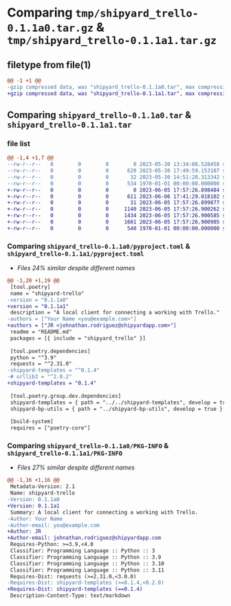 # Comparing `tmp/shipyard_trello-0.1.1a0.tar.gz` & `tmp/shipyard_trello-0.1.1a1.tar.gz`

## filetype from file(1)

```diff
@@ -1 +1 @@
-gzip compressed data, was "shipyard_trello-0.1.1a0.tar", max compression
+gzip compressed data, was "shipyard_trello-0.1.1a1.tar", max compression
```

## Comparing `shipyard_trello-0.1.1a0.tar` & `shipyard_trello-0.1.1a1.tar`

### file list

```diff
@@ -1,4 +1,7 @@
--rw-r--r--   0        0        0        0 2023-05-30 13:34:08.528458 shipyard_trello-0.1.1a0/README.md
--rw-r--r--   0        0        0      620 2023-05-30 17:49:59.153107 shipyard_trello-0.1.1a0/pyproject.toml
--rw-r--r--   0        0        0       32 2023-05-30 14:51:28.313342 shipyard_trello-0.1.1a0/shipyard_trello/__init__.py
--rw-r--r--   0        0        0      534 1970-01-01 00:00:00.000000 shipyard_trello-0.1.1a0/PKG-INFO
+-rw-r--r--   0        0        0        0 2023-06-05 17:57:26.898484 shipyard_trello-0.1.1a1/README.md
+-rw-r--r--   0        0        0      611 2023-06-06 17:41:29.018102 shipyard_trello-0.1.1a1/pyproject.toml
+-rw-r--r--   0        0        0       31 2023-06-05 17:57:26.899877 shipyard_trello-0.1.1a1/shipyard_trello/__init__.py
+-rw-r--r--   0        0        0     1140 2023-06-05 17:57:26.900262 shipyard_trello-0.1.1a1/shipyard_trello/cli/add_comment.py
+-rw-r--r--   0        0        0     1434 2023-06-05 17:57:26.900585 shipyard_trello-0.1.1a1/shipyard_trello/cli/create_card.py
+-rw-r--r--   0        0        0     1601 2023-06-05 17:57:26.900905 shipyard_trello-0.1.1a1/shipyard_trello/cli/edit_card.py
+-rw-r--r--   0        0        0      540 1970-01-01 00:00:00.000000 shipyard_trello-0.1.1a1/PKG-INFO
```

### Comparing `shipyard_trello-0.1.1a0/pyproject.toml` & `shipyard_trello-0.1.1a1/pyproject.toml`

 * *Files 24% similar despite different names*

```diff
@@ -1,20 +1,19 @@
 [tool.poetry]
 name = "shipyard-trello"
-version = "0.1.1a0"
+version = "0.1.1a1"
 description = "A local client for connecting a working with Trello."
-authors = ["Your Name <you@example.com>"]
+authors = ["JR <johnathan.rodriguez@shipyardapp.com>"]
 readme = "README.md"
 packages = [{ include = "shipyard_trello" }]
 
 [tool.poetry.dependencies]
 python = "^3.9"
 requests = "^2.31.0"
-shipyard-templates = "^0.1.4"
-# urllib3 = "^2.0.2"
+shipyard-templates = "0.1.4"
 
 [tool.poetry.group.dev.dependencies]
 shipyard-templates = { path = "../../shipyard-templates", develop = true }
 shipyard-bp-utils = { path = "../shipyard-bp-utils", develop = true }
 
 [build-system]
 requires = ["poetry-core"]
```

### Comparing `shipyard_trello-0.1.1a0/PKG-INFO` & `shipyard_trello-0.1.1a1/PKG-INFO`

 * *Files 27% similar despite different names*

```diff
@@ -1,16 +1,16 @@
 Metadata-Version: 2.1
 Name: shipyard-trello
-Version: 0.1.1a0
+Version: 0.1.1a1
 Summary: A local client for connecting a working with Trello.
-Author: Your Name
-Author-email: you@example.com
+Author: JR
+Author-email: johnathan.rodriguez@shipyardapp.com
 Requires-Python: >=3.9,<4.0
 Classifier: Programming Language :: Python :: 3
 Classifier: Programming Language :: Python :: 3.9
 Classifier: Programming Language :: Python :: 3.10
 Classifier: Programming Language :: Python :: 3.11
 Requires-Dist: requests (>=2.31.0,<3.0.0)
-Requires-Dist: shipyard-templates (>=0.1.4,<0.2.0)
+Requires-Dist: shipyard-templates (==0.1.4)
 Description-Content-Type: text/markdown
```

